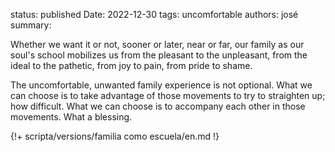 status: published
Date: 2022-12-30
tags: uncomfortable
authors: josé
summary: <div><p>Whether we want it or not, sooner or later, near or far, our family as our soul's school mobilizes us from the pleasant to the unpleasant, from the ideal to the pathetic, from joy to pain, from pride to shame.</p><p>The uncomfortable, unwanted family experience is not optional. What we can choose is to take advantage of those movements to try to straighten up; how difficult. What we can choose is to accompany each other in those movements. What a blessing.</p></div>

{!+ scripta/versions/familia como escuela/en.md !}